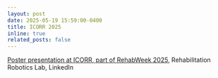```yaml
---
layout: post
date: 2025-05-19 15:59:00-0400
title: ICORR 2025
inline: true
related_posts: false
---
```


<a href="https://www.linkedin.com/feed/update/urn:li:activity:7330218043429507072">Poster presentation at ICORR, part of RehabWeek 2025</a>, Rehabilitation Robotics Lab, LinkedIn